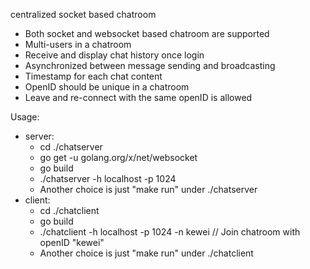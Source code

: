 centralized socket based chatroom

- Both socket and websocket based chatroom are supported
- Multi-users in a chatroom
- Receive and display chat history once login
- Asynchronized between message sending and broadcasting
- Timestamp for each chat content
- OpenID should be unique in a chatroom
- Leave and re-connect with the same openID is allowed

Usage:

- server:
	- cd ./chatserver
	- go get -u golang.org/x/net/websocket
	- go build
	- ./chatserver -h localhost -p 1024
	- Another choice is just "make run" under ./chatserver
- client:
	- cd ./chatclient
	- go build
	- ./chatclient -h localhost -p 1024 -n kewei // Join chatroom with openID "kewei"
	- Another choice is just "make run" under ./chatclient

